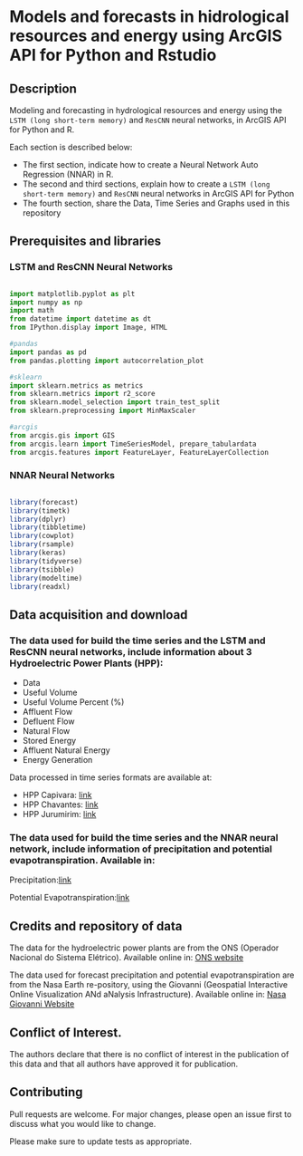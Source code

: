 # Models and forecasts in hidrological resources and energy using ArcGIS API for Python and Rstudio

## Description

Modeling and forecasting in hydrological resources and energy using the `LSTM (long short-term memory)` and `ResCNN` neural networks, in ArcGIS API for Python and R.

Each section is described below:

* The first section, indicate how to create a Neural Network Auto Regression (NNAR) in R.
* The second and third sections, explain how to create a `LSTM (long short-term memory)` and `ResCNN` neural networks in ArcGIS API for Python
* The fourth section, share the Data, Time Series and Graphs used in this repository

## Prerequisites and libraries

### LSTM and ResCNN Neural Networks

```python

import matplotlib.pyplot as plt
import numpy as np
import math
from datetime import datetime as dt
from IPython.display import Image, HTML

#pandas
import pandas as pd
from pandas.plotting import autocorrelation_plot

#sklearn
import sklearn.metrics as metrics
from sklearn.metrics import r2_score
from sklearn.model_selection import train_test_split
from sklearn.preprocessing import MinMaxScaler

#arcgis
from arcgis.gis import GIS
from arcgis.learn import TimeSeriesModel, prepare_tabulardata
from arcgis.features import FeatureLayer, FeatureLayerCollection
```

### NNAR Neural Networks

```R

library(forecast)
library(timetk)
library(dplyr)
library(tibbletime)
library(cowplot)
library(rsample)
library(keras)
library(tidyverse)
library(tsibble) 
library(modeltime)
library(readxl)
```

## Data acquisition and download

### The data used for build the time series and the LSTM and ResCNN neural networks, include information about 3 Hydroelectric Power Plants (HPP):

* Data
* Useful Volume
* Useful Volume Percent (%)
* Affluent Flow
* Defluent Flow
* Natural Flow
* Stored Energy 
* Affluent Natural Energy
* Energy Generation

Data processed in time series formats are available at: 

* HPP Capivara: [link](https://arcg.is/1u158D) 
* HPP Chavantes: [link](https://arcg.is/1O1Wq11)
* HPP Jurumirim: [link](https://arcg.is/1WTWX)

### The data used for build the time series and the NNAR neural network, include information of precipitation and potential evapotranspiration. Available in:

Precipitation:[link](https://arcg.is/149qym3)

Potential Evapotranspiration:[link](https://arcg.is/0L9iSy0)

## Credits and repository of data

The data for the hydroelectric power plants are from the ONS (Operador Nacional do Sistema Elétrico). Available online in: [ONS website](https://dados.ons.org.br/)

The data used for forecast precipitation and potential evapotranspiration are from the Nasa Earth re-pository, using the Giovanni (Geospatial Interactive Online Visualization ANd aNalysis Infrastructure). Available online in: [Nasa Giovanni Website](https://giovanni.gsfc.nasa.gov/giovanni/)


## Conflict of Interest.

The authors declare that there is no conflict of interest in the publication of this data and that all authors have approved it for publication.

## Contributing

Pull requests are welcome. For major changes, please open an issue first
to discuss what you would like to change.

Please make sure to update tests as appropriate.




